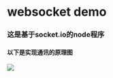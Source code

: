 # websocket demo
### 这是基于socket.io的node程序
#### 以下是实现通讯的原理图
<image src='https://github.com/yyyjjj666/websocket/blob/1.0.0/流程图.png'/>
